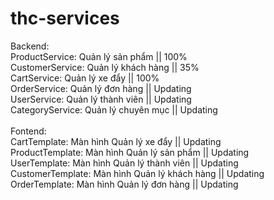 # thc-services
Backend: <br>
ProductService: Quản lý sản phẩm || 100% <br>
CustomerService: Quản lý khách hàng || 35% <br>
CartService: Quản lý xe đẩy || 100% <br>
OrderService: Quản lý đơn hàng || Updating <br>
UserService: Quản lý thành viên || Updating <br>
CategoryService: Quản lý chuyên mục || Updating <br>
<br>
Fontend:<br>
CartTemplate: Màn hình Quản lý xe đẩy || Updating <br>
ProductTemplate: Màn hình Quản lý sản phẩm || Updating <br>
UserTemplate: Màn hình Quản lý thành viên || Updating <br>
CustomerTemplate: Màn hình Quản lý khách hàng || Updating <br>
OrderTemplate: Màn hình Quản lý đơn hàng || Updating <br>
